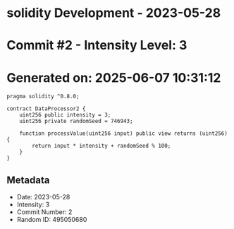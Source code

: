 ﻿# solidity Development - 2023-05-28
# Commit #2 - Intensity Level: 3
# Generated on: 2025-06-07 10:31:12
```solidity
pragma solidity ^0.8.0;

contract DataProcessor2 {
    uint256 public intensity = 3;
    uint256 private randomSeed = 746943;

    function processValue(uint256 input) public view returns (uint256) {
        return input * intensity + randomSeed % 100;
    }
}
```
## Metadata
- Date: 2023-05-28
- Intensity: 3
- Commit Number: 2
- Random ID: 495050680
